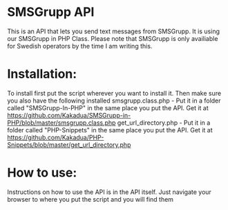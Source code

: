 SMSGrupp API
================
This is an API that lets you send text messages from SMSGrupp. It is using our SMSGrupp in PHP Class.
Please note that SMSGrupp is only availiable for Swedish operators by the time I am writing this.

Installation:
================
To install first put the script wherever you want to install it.
Then make sure you also have the following installed
smsgrupp.class.php - Put it in a folder called "SMSGrupp-In-PHP" in the same place you put the API. Get it at https://github.com/Kakadua/SMSGrupp-in-PHP/blob/master/smsgrupp.class.php
get_url_directory.php - Put it in a folder called "PHP-Snippets" in the same place you put the API. Get it at https://github.com/Kakadua/PHP-Snippets/blob/master/get_url_directory.php

How to use:
================
Instructions on how to use the API is in the API itself. Just navigate your browser to where you put the script and you will find them